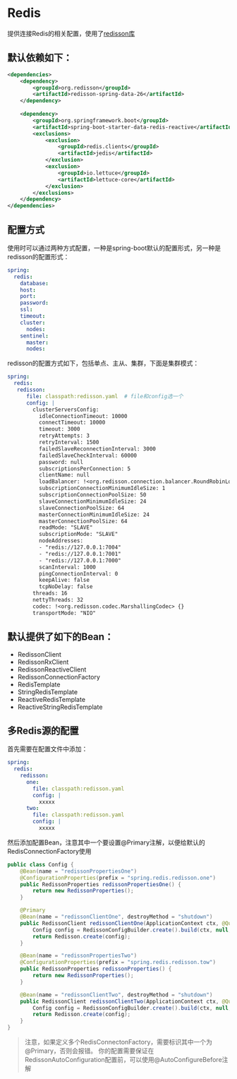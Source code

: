 # Redis

提供连接Redis的相关配置，使用了[redisson库](https://redisson.pro/)

## 默认依赖如下：

```xml
<dependencies>
    <dependency>
        <groupId>org.redisson</groupId>
        <artifactId>redisson-spring-data-26</artifactId>
    </dependency>
    
    <dependency>
        <groupId>org.springframework.boot</groupId>
        <artifactId>spring-boot-starter-data-redis-reactive</artifactId>
        <exclusions>
            <exclusion>
                <groupId>redis.clients</groupId>
                <artifactId>jedis</artifactId>
            </exclusion>
            <exclusion>
                <groupId>io.lettuce</groupId>
                <artifactId>lettuce-core</artifactId>
            </exclusion>
        </exclusions>
    </dependency>
</dependencies>
```

## 配置方式

使用时可以通过两种方式配置，一种是spring-boot默认的配置形式，另一种是redisson的配置形式：

```yaml
spring:
  redis:
    database: 
    host:
    port:
    password:
    ssl: 
    timeout:
    cluster:
      nodes:
    sentinel:
      master:
      nodes:
```

redisson的配置方式如下，包括单点、主从、集群，下面是集群模式：

```yaml
spring:
  redis:
   redisson: 
      file: classpath:redisson.yaml  # file和config选一个
      config: |
        clusterServersConfig:
          idleConnectionTimeout: 10000
          connectTimeout: 10000
          timeout: 3000
          retryAttempts: 3
          retryInterval: 1500
          failedSlaveReconnectionInterval: 3000
          failedSlaveCheckInterval: 60000
          password: null
          subscriptionsPerConnection: 5
          clientName: null
          loadBalancer: !<org.redisson.connection.balancer.RoundRobinLoadBalancer> {}
          subscriptionConnectionMinimumIdleSize: 1
          subscriptionConnectionPoolSize: 50
          slaveConnectionMinimumIdleSize: 24
          slaveConnectionPoolSize: 64
          masterConnectionMinimumIdleSize: 24
          masterConnectionPoolSize: 64
          readMode: "SLAVE"
          subscriptionMode: "SLAVE"
          nodeAddresses:
          - "redis://127.0.0.1:7004"
          - "redis://127.0.0.1:7001"
          - "redis://127.0.0.1:7000"
          scanInterval: 1000
          pingConnectionInterval: 0
          keepAlive: false
          tcpNoDelay: false
        threads: 16
        nettyThreads: 32
        codec: !<org.redisson.codec.MarshallingCodec> {}
        transportMode: "NIO"
```

## 默认提供了如下的Bean：

- RedissonClient
- RedissonRxClient
- RedissonReactiveClient
- RedissonConnectionFactory
- RedisTemplate
- StringRedisTemplate
- ReactiveRedisTemplate
- ReactiveStringRedisTemplate

## 多Redis源的配置

首先需要在配置文件中添加：

```yaml
spring:
  redis:
    redisson:
      one:
        file: classpath:redisson.yaml
        config: |
          xxxxx
      two:
        file: classpath:redisson.yaml
        config: |
          xxxxx
``` 

然后添加配置Bean，注意其中一个要设置@Primary注解，以便给默认的RedisConnectionFactory使用

```java
public class Config {
    @Bean(name = "redissonPropertiesOne")
    @ConfigurationProperties(prefix = "spring.redis.redisson.one")
    public RedissonProperties redissonPropertiesOne() {
        return new RedissonProperties();
    }

    @Primary
    @Bean(name = "redissonClientOne", destroyMethod = "shutdown")
    public RedissonClient redissonClientOne(ApplicationContext ctx, @Qualifier("redissonPropertiesOne") RedissonProperties redissonProperties) throws Exception {
        Config config = RedissonConfigBuilder.create().build(ctx, null, redissonProperties);
        return Redisson.create(config);
    }

    @Bean(name = "redissonPropertiesTwo")
    @ConfigurationProperties(prefix = "spring.redis.redisson.tow")
    public RedissonProperties redissonProperties() {
        return new RedissonProperties();
    }

    @Bean(name = "redissonClientTwo", destroyMethod = "shutdown")
    public RedissonClient redissonClientTwo(ApplicationContext ctx, @Qualifier("redissonPropertiesTwo") RedissonProperties redissonProperties) throws Exception {
        Config config = RedissonConfigBuilder.create().build(ctx, null, redissonProperties);
        return Redisson.create(config);
    }
}
```

> 注意，如果定义多个RedisConnectonFactory，需要标识其中一个为@Primary，否则会报错。
> 你的配置需要保证在RedissonAutoConfiguration配置前，可以使用@AutoConfigureBefore注解